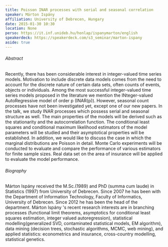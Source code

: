 ```yaml
---
title: Poisson INAR processes with serial and seasonal correlation 
speaker: Márton Ispány
affiliation: University of Debrecen, Hungary
date: 2015-01-30 10:30
location: None
perso: https://it.inf.unideb.hu/honlap/ispanymarton/english
speakerdeck: https://speakerdeck.com/s3_seminar/marton-ispany
aside: true
---
```


###### Abstract
Recently, there has been considerable interest in integer-valued time
series models. Motivation to include discrete data models comes from
the need to account for the discrete nature of certain data sets,
often counts of events, objects or individuals. Among the most
successful integer-valued time series models proposed in the
literature we mention the INteger-valued AutoRegressive model of order
p (INAR(p)). However, seasonal count processes have not been
investigated yet, except one of our new papers. In the talk, we study
INAR processes which possess serial and seasonal structure as well.
The main properties of the models will be derived such as the
stationarity and the autocorrelation function. The conditional least
squares and conditional maximum likelihood estimators of the model
parameters will be studied and their asymptotical properties will be
established. In addition, we would like to discuss the case in which
the marginal distributions are Poisson in detail. Monte Carlo
experiments will be conducted to evaluate and compare the performance
of various estimators for finite sample sizes. Real data set on the
area of insurance will be applied to evaluate the model performance.

###### Biography
Márton Ispány received the M.Sc.(1989) and PhD (summa cum laude) in
Statistics (1997) from University of Debrecen. Since 2007 he has been
with the Department of Information Technology, Faculty of Informatics,
University of Debrecen. Since 2012 he has been the head of the
department. Márton Ispány 's recent research interests are in
branching processes (functional limit theorems, asymptotics for
conditional least squares estimation, integer valued autoregression),
statistical modelling(generalized SVD, contaminated statistical
models, EM algorithm), data mining (decision trees, stochastic
algorithms, MCMC, web mining), and applied statistics: econometrics
and insurance, cross-country modelling, statistical genetics.